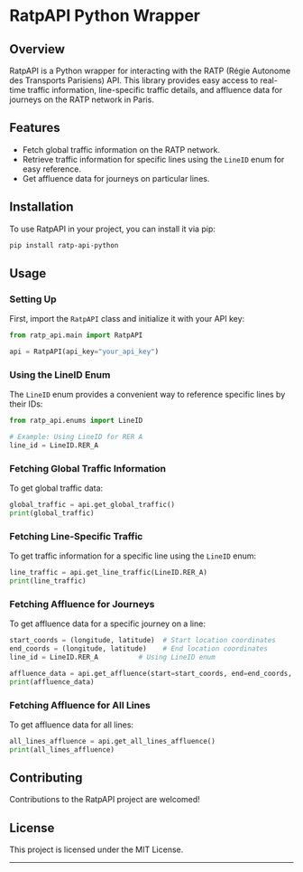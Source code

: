 # RatpAPI Python Wrapper

## Overview
RatpAPI is a Python wrapper for interacting with the RATP (Régie Autonome des Transports Parisiens) API. This library provides easy access to real-time traffic information, line-specific traffic details, and affluence data for journeys on the RATP network in Paris.

## Features
- Fetch global traffic information on the RATP network.
- Retrieve traffic information for specific lines using the `LineID` enum for easy reference.
- Get affluence data for journeys on particular lines.

## Installation
To use RatpAPI in your project, you can install it via pip:
```bash
pip install ratp-api-python
```

## Usage

### Setting Up
First, import the `RatpAPI` class and initialize it with your API key:

```python
from ratp_api.main import RatpAPI

api = RatpAPI(api_key="your_api_key")
```

### Using the LineID Enum
The `LineID` enum provides a convenient way to reference specific lines by their IDs:
```python
from ratp_api.enums import LineID

# Example: Using LineID for RER A
line_id = LineID.RER_A
```

### Fetching Global Traffic Information
To get global traffic data:
```python
global_traffic = api.get_global_traffic()
print(global_traffic)
```

### Fetching Line-Specific Traffic
To get traffic information for a specific line using the `LineID` enum:
```python
line_traffic = api.get_line_traffic(LineID.RER_A)
print(line_traffic)
```

### Fetching Affluence for Journeys
To get affluence data for a specific journey on a line:
```python
start_coords = (longitude, latitude)  # Start location coordinates
end_coords = (longitude, latitude)    # End location coordinates
line_id = LineID.RER_A          # Using LineID enum

affluence_data = api.get_affluence(start=start_coords, end=end_coords, line_id=line_id)
print(affluence_data)
```

### Fetching Affluence for All Lines
To get affluence data for all lines:
```python
all_lines_affluence = api.get_all_lines_affluence()
print(all_lines_affluence)
```

## Contributing
Contributions to the RatpAPI project are welcomed!

## License
This project is licensed under the MIT License.

---